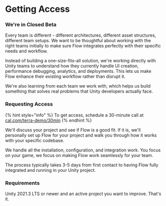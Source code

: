 # Getting Access

### We're in Closed Beta

Every team is different - different architectures, different asset structures, different team setups. We want to be thoughtful about working with the right teams initially to make sure Flow integrates perfectly with their specific needs and workflow.

Instead of building a one-size-fits-all solution, we're working directly with Unity teams to understand how they currently handle UI creation, performance debugging, analytics, and deployments. This lets us make Flow enhance their existing workflow rather than disrupt it.

We're also learning from each team we work with, which helps us build something that solves real problems that Unity developers actually face.

### Requesting Access

{% hint style="info" %}
To get access, schedule a 30-minute call at [cal.com/terra-demo/30min](https://cal.com/terra-demo/30min)
{% endhint %}

We'll discuss your project and see if Flow is a good fit. If it is, we'll personally set up Flow for your project and walk you through how it works with your specific codebase.

We handle all the installation, configuration, and integration work. You focus on your game, we focus on making Flow work seamlessly for your team.

The process typically takes 3-5 days from first contact to having Flow fully integrated and running in your Unity project.

### Requirements

Unity 2021.3 LTS or newer and an active project you want to improve. That's it.

